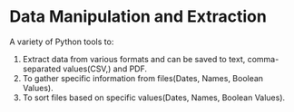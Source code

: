 # Data Manipulation and Extraction
A variety of Python tools to: 
1. Extract data from various formats and can be saved to text,  comma-separated values(CSV,) and PDF.
2. To gather specific information from files(Dates, Names, Boolean Values).
3. To sort files based on specific values(Dates, Names, Boolean Values).
